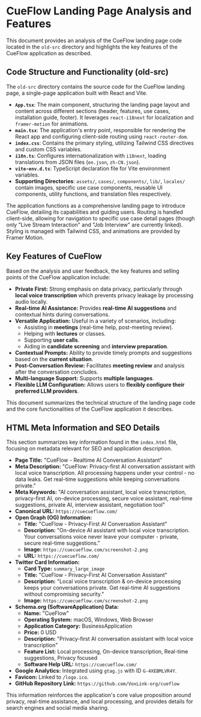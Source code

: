 # CueFlow Landing Page Analysis and Features

This document provides an analysis of the CueFlow landing page code located in the `old-src` directory and highlights the key features of the CueFlow application as described.

## Code Structure and Functionality (old-src)

The `old-src` directory contains the source code for the CueFlow landing page, a single-page application built with React and Vite.

*   **`App.tsx`**: The main component, structuring the landing page layout and content across different sections (header, features, use cases, installation guide, footer). It leverages `react-i18next` for localization and `framer-motion` for animations.
*   **`main.tsx`**: The application's entry point, responsible for rendering the React app and configuring client-side routing using `react-router-dom`.
*   **`index.css`**: Contains the primary styling, utilizing Tailwind CSS directives and custom CSS variables.
*   **`i18n.ts`**: Configures internationalization with `i18next`, loading translations from JSON files (`en.json`, `zh-CN.json`).
*   **`vite-env.d.ts`**: TypeScript declaration file for Vite environment variables.
*   **Supporting Directories**: `assets/`, `cases/`, `components/`, `lib/`, `locales/` contain images, specific use case components, reusable UI components, utility functions, and translation files respectively.

The application functions as a comprehensive landing page to introduce CueFlow, detailing its capabilities and guiding users. Routing is handled client-side, allowing for navigation to specific use case detail pages (though only "Live Stream Interaction" and "Job Interview" are currently linked). Styling is managed with Tailwind CSS, and animations are provided by Framer Motion.

## Key Features of CueFlow

Based on the analysis and user feedback, the key features and selling points of the CueFlow application include:

*   **Private First:** Strong emphasis on data privacy, particularly through **local voice transcription** which prevents privacy leakage by processing audio locally.
*   **Real-time AI Assistance:** Provides **real-time AI suggestions** and contextual hints during conversations.
*   **Versatile Application:** Useful in a variety of scenarios, including:
    *   Assisting in **meetings** (real-time help, post-meeting review).
    *   Helping with **lectures** or classes.
    *   Supporting **user calls**.
    *   Aiding in **candidate screening** and **interview preparation**.
*   **Contextual Prompts:** Ability to provide timely prompts and suggestions based on the **current situation**.
*   **Post-Conversation Review:** Facilitates **meeting review** and analysis after the conversation concludes.
*   **Multi-language Support:** Supports **multiple languages**.
*   **Flexible LLM Configuration:** Allows users to **flexibly configure their preferred LLM providers**.

This document summarizes the technical structure of the landing page code and the core functionalities of the CueFlow application it describes.

## HTML Meta Information and SEO Details

This section summarizes key information found in the `index.html` file, focusing on metadata relevant for SEO and application description.

*   **Page Title:** "CueFlow - Realtime AI Conversation Assistant"
*   **Meta Description:** "CueFlow: Privacy-first AI conversation assistant with local voice transcription. All processing happens under your control - no data leaks. Get real-time suggestions while keeping conversations private."
*   **Meta Keywords:** "AI conversation assistant, local voice transcription, privacy-first AI, on-device processing, secure voice assistant, real-time suggestions, private AI, interview assistant, negotiation tool"
*   **Canonical URL:** `https://cuecueflow.com/`
*   **Open Graph (OG) Information:**
    *   **Title:** "CueFlow - Privacy-First AI Conversation Assistant"
    *   **Description:** "On-device AI assistant with local voice transcription. Your conversations voice never leave your computer - private, secure real-time suggestions."
    *   **Image:** `https://cuecueflow.com/screenshot-2.png`
    *   **URL:** `https://cuecueflow.com/`
*   **Twitter Card Information:**
    *   **Card Type:** `summary_large_image`
    *   **Title:** "CueFlow - Privacy-First AI Conversation Assistant"
    *   **Description:** "Local voice transcription & on-device processing keeps your conversations private. Get real-time AI suggestions without compromising security."
    *   **Image:** `https://cuecueflow.com/screenshot-2.png`
*   **Schema.org (SoftwareApplication) Data:**
    *   **Name:** "CueFlow"
    *   **Operating System:** macOS, Windows, Web Browser
    *   **Application Category:** BusinessApplication
    *   **Price:** 0 USD
    *   **Description:** "Privacy-first AI conversation assistant with local voice transcription"
    *   **Feature List:** Local processing, On-device transcription, Real-time suggestions, Privacy focused
    *   **Software Help URL:** `https://cuecueflow.com/`
*   **Google Analytics:** Integrated using `gtag.js` with ID `G-4XEBMLVR4Y`.
*   **Favicon:** Linked to `/logo.ico`.
*   **GitHub Repository Link:** `https://github.com/VoxLink-org/cueflow`

This information reinforces the application's core value proposition around privacy, real-time assistance, and local processing, and provides details for search engines and social media sharing.